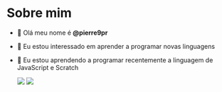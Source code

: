 # Sobre mim
- 👋 Olá meu nome é **@pierre9pr**
- 👀 Eu estou interessado em aprender a programar novas linguagens
- 🌱 Eu estou aprendendo a programar recentemente a linguagem de JavaScript e Scratch
 
     ![](https://img.shields.io/badge/JavaScript-323330?style=for-the-badge&logo=javascript&logoColor=F7DF1E)
     <img src="https://img.shields.io/badge/Scratch-4D97FF?style=for-the-badge&logo=Scratch&logoColor=white" />
